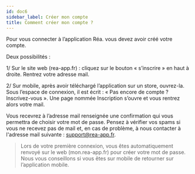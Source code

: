 ```yaml
---
id: doc6
sidebar_label: Créer mon compte
title: Comment créer mon compte ?
---
```



Pour vous connecter à l’application Réa. vous devez avoir créé votre compte.

Deux possibilités :

1/ Sur le site web (rea-app.fr) : cliquez sur le bouton « s’inscrire » en haut à droite. Rentrez votre adresse mail.

2/ Sur mobile, après avoir téléchargé l’application sur un store, ouvrez-la. Sous l’espace de connexion, il est écrit : « Pas encore de compte ? Inscrivez-vous ». Une page nommée Inscription s’ouvre et vous rentrez alors votre mail.

Vous recevrez à l’adresse mail renseignée une confirmation qui vous permettra de choisir votre mot de passe. Pensez à vérifier vos spams si vous ne recevez pas de mail et, en cas de problème, à nous contacter à l'adresse mail suivante : support@rea-app.fr.

> Lors de votre première connexion, vous êtes automatiquement renvoyé sur le web (mon.rea-app.fr) pour créer votre mot de passe. Nous vous conseillons si vous êtes sur mobile de retourner sur l’application mobile.
